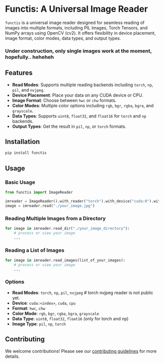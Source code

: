 # Functis: A Universal Image Reader

`functis` is a universal image reader designed for seamless reading of images into multiple formats, including PIL Images, Torch Tensors, and NumPy arrays using OpenCV (cv2). It offers flexibility in device placement, image format, color modes, data types, and output types.

### Under construction, only single images work at the moment, hopefully.. heheheh

## Features

- **Read Modes**: Supports multiple reading backends including `torch`, `np`, `pil`, and `nvjpeg`.
- **Device Placement**: Place your data on any CUDA device or CPU.
- **Image Format**: Choose between `hwc` or `chw` formats.
- **Color Modes**: Multiple color options including `rgb`, `bgr`, `rgba`, `bgra`, and `grayscale`.
- **Data Types**: Supports `uint8`, `float32`, and `float16` for `torch` and `np` backends.
- **Output Types**: Get the result in `pil`, `np`, or `torch` formats.

## Installation

```bash
pip install functis
```

## Usage

### Basic Usage

```python
from functis import ImageReader

imreader = ImageReader().with_reader("torch").with_device("cuda:0").with_format("hwc")
image = imreader.read("./your_image.jpg")
```

### Reading Multiple Images from a Directory

```python
for image in imreader.read_dir("./your_image_directory"):
    # process or view your image
    ...
```

### Reading a List of Images

```python
for image in imreader.read_images(list_of_your_images):
    # process or view your image
    ...
```

### Options

- **Read Modes**: `torch`, `np`, `pil`, `nvjpeg` # torch nvjpeg reader is not public yet.
- **Device**: `cuda:<index>`, `cuda`, `cpu`
- **Format**: `hwc`, `chw`
- **Color Mode**: `rgb`, `bgr`, `rgba`, `bgra`, `grayscale`
- **Data Type**: `uint8`, `float32`, `float16` (only for torch and np)
- **Image Type**: `pil`, `np`, `torch`

## Contributing

We welcome contributions! Please see our [contributing guidelines](LINK_TO_CONTRIBUTING.md) for more details.
